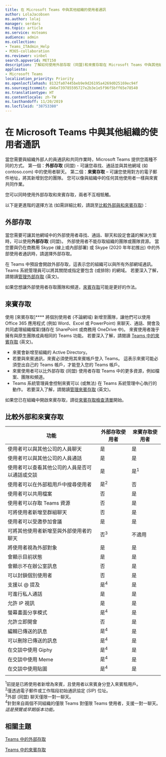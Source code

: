 ```yaml
---
title: 在 Microsoft Teams 中與其他組織的使用者通訊
author: LolaJacobsen
ms.author: lolaj
manager: serdars
ms.topic: article
ms.service: msteams
audience: admin
ms.collection:
- Teams_ITAdmin_Help
- M365-collaboration
ms.reviewer: vinbel
search.appverid: MET150
description: 了解如何使用外部存取 (同盟)和來賓存取在 Microsoft Teams 中與其他組織的使用者進行通訊。
appliesto:
- Microsoft Teams
localization_priority: Priority
ms.openlocfilehash: 8132fa07445beb9e9d26195a4269d025169ec94f
ms.sourcegitcommit: d46e739785595727e2b3e1e5f96f5bff65e78540
ms.translationtype: HT
ms.contentlocale: zh-TW
ms.lasthandoff: 11/20/2019
ms.locfileid: "38753380"
---
```

<a name="communicate-with-users-from-other-organizations-in-microsoft-teams"></a>在 Microsoft Teams 中與其他組織的使用者通訊
======================================================

當您需要與組織外部人的員通訊和共同作業時，Microsoft Teams 提供您兩種不同的方式。 第一個：**外部存取** (同盟) - 可讓您尋找、通話並與其他網域 (如 contoso.com) 中的使用者聊天。 第二個：**來賓存取** – 可讓您使用對方的電子郵件地址，將其新增到您的團隊。 您可以像與組織中的任何其他使用者一樣與來賓共同作業。

您可以同時使用外部存取和來賓存取，兩者不互相牴觸。

以下是更進階的選擇方法 (如需詳細比較，請跳至[比較外部與和來賓存取](#compare-external-and-guest-access))：

## <a name="external-access"></a>外部存取

當您需要可讓其他網域中的外部使用者尋找、通話、聊天和設定會議的解決方案時，可以使用**外部存取** (同盟)。 外部使用者不能存取組織的團隊或團隊資源。 當您要與仍在商務用 Skype (線上或內部部署) 或 Skype (2020 年年初推出) 中的外部使用者通訊時，請選擇外部存取。 

在 Teams 中預設會開啟外部存取，這表示您的組織可以與所有外部網域通訊。 Teams 系統管理員可以將其關閉或指定要包含 (或排除) 的網域。 若要深入了解，請閱讀[管理外部存取](manage-external-access.md) (英文)。 

如果您想讓外部使用者存取團隊和頻道，[來賓存取](#guest-access)可能是更好的作法。 


## <a name="guest-access"></a>來賓存取

使用 [來賓存取]**** 將個別使用者 (不論網域) 新增至團隊，讓他們可以使用 Office 365 應用程式 (例如 Word、Excel 或 PowerPoint) 來聊天、通話、開會及共同處理組織檔案(儲存在 SharePoint 或商務用 OneDrive 中)。 來賓使用者幾乎擁有與原生團隊成員相同的 Teams 功能。 若要深入了解，請閱讀 [Teams 中的來賓存取](guest-access.md) (英文)。

- 來賓會新增至組織的 Active Directory。
- 若要與來賓通訊，來賓必須使用其來賓帳戶登入 Teams。 這表示來賓可能必須登出自己的 Teams 帳戶，才能登入您的 Teams 帳戶。
- 來賓使用者可以比外部存取 (同盟) 使用者存取 Teams 中的更多資源，例如檔案、團隊和頻道。
- Teams 系統管理員會控制來賓可以 (或無法) 在 Teams 系統管理中心執行的動作。 若要深入了解，請閱讀[管理來賓存取](manage-guests.md) (英文)。

如果您已在組織中開啟來賓存取，請從[來賓存取檢查清單](guest-access-checklist.md)開始。


## <a name="compare-external-and-guest-access"></a>比較外部和來賓存取

| 功能 | 外部存取使用者 | 來賓存取使用者 |
|---------|-----------------------|--------------------|
| 使用者可以與其他公司的人員聊天 | 是 |是 |
| 使用者可以與其他公司的人員通話 | 是 | 是 |
| 使用者可以查看其他公司的人員是否可以通話或交談 | 是 | 是<sup>1</sup> |
| 使用者可以在外部租用戶中搜尋使用者 | 是<sup>2</sup> | 否 |
| 使用者可以共用檔案 | 否 | 是 |
| 使用者可以存取 Teams 資源 | 否 | 是 |
| 可將使用者新增至群組聊天 | 否 | 是 |
| 使用者可以受邀參加會議 | 是 | 是 |
| 可將其他使用者新增至與外部使用者的聊天 | 否<sup>3</sup> | 不適用 |
| 將使用者視為外部對象 | 是 | 是 |
| 會顯示目前狀態 | 是 | 是 |
| 會顯示不在辦公室訊息 | 否 | 是 |
| 可以封鎖個別使用者 | 否 | 是 |
| 支援以 @ 提及 | 是<sup>4</sup> | 是 |
| 可進行私人通話 | 是 | 是 |
| 允許 IP 視訊 | 是 | 是 |
| 螢幕畫面分享模式 | 是<sup>4</sup> | 是 |
| 允許立即開會 | 否 | 是 |
| 編輯已傳送的訊息 | 是<sup>4</sup> | 是 |
| 可以刪除已傳送的訊息 | 是<sup>4</sup> | 是 |
| 在交談中使用 Giphy | 是<sup>4</sup> | 是 |
| 在交談中使用 Meme | 是<sup>4</sup> | 是 |
| 在交談中使用貼圖 | 是<sup>4</sup> | 是 |
||||

<sup>1</sup>前提是已將使用者新增為來賓，且使用者以來賓身分登入來賓租用戶。<br>
<sup>2</sup>僅透過電子郵件或工作階段初始通訊協定 (SIP) 位址。<br>
<sup>3</sup>外部 (同盟) 聊天僅限一對一聊天。<br>
<sup>4</sup>針對來自兩個不同組織的僅限 Teams 對僅限 Teams 使用者，支援一對一聊天。 *這是預覽或早期版本功能。*

## <a name="related-topics"></a>相關主題

[Teams 中的外部存取](manage-external-access.md)

[Teams 中的來賓存取](guest-access.md)

